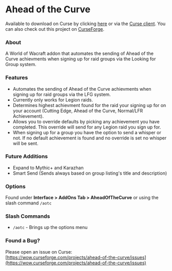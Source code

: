 # Ahead of the Curve

Available to download on Curse by clicking [here](https://mods.curse.com/addons/wow/258441-ahead-of-the-curve) or via the [Curse client](https://www.curse.com/). You can also check out this project on [CurseForge](https://wow.curseforge.com/projects/ahead-of-the-curve).

### About

A World of Wacraft addon that automates the sending of Ahead of the Curve achievments when signing up for raid groups via the Looking for Group system.

### Features

- Automates the sending of Ahead of the Curve achievments when signing up for raid groups via the LFG system.
- Currently only works for Legion raids.
- Determines highest achievment found for the raid your signing up for on your account (Cutting Edge, Ahead of the Curve, Normal/LFR Achievement).
- Allows you to override defaults by picking any achievement you have completed. This override will send for any Legion raid you sign up for.
- When signing up for a group you have the option to send a whisper or not. If no default achievement is found and no override is set no whisper will be sent.

### Future Additions

- Expand to Mythic+ and Karazhan
- Smart Send (Sends always based on group listing's title and description)

### Options

Found under **Interface > AddOns Tab > AheadOfTheCurve** or using the slash command `/aotc`

### Slash Commands

- `/aotc` - Brings up the options menu

### Found a Bug?

Please open an issue on Curse: [https://wow.curseforge.com/projects/ahead-of-the-curve/issues](https://wow.curseforge.com/projects/ahead-of-the-curve/issues)
